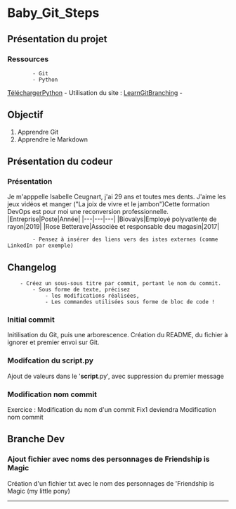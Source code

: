 # Baby_Git_Steps

## Présentation du projet

### Ressources

            - Git
            - Python
  [TéléchargerPython](https://www.python.org/)
            - Utilisation du site :
  [LearnGitBranching](https://learngitbranching.js.org/?locale=fr_FR)
            -  

## Objectif

1. Apprendre Git
2. Apprendre le Markdown

## Présentation du codeur

### Présentation

Je m'apppelle Isabelle Ceugnart, j'ai 29 ans et toutes mes dents. J'aime les jeux vidéos et manger ("La joix de vivre et le jambon")Cette formation DevOps est pour moi une reconversion professionnelle.
|Entreprise|Poste|Année|
|---|---|---|
|Biovalys|Employé polyvatlente de rayon|2019|
|Rose Betterave|Associée et responsable deu magasin|2017|

            - Pensez à insérer des liens vers des istes externes (comme LinkedIn par exemple)

## Changelog

        - Créez un sous-sous titre par commit, portant le nom du commit.
            - Sous forme de texte, précisez
                - les modifications réalisées,
                - Les commandes utilisées sous forme de bloc de code !

### Initial commit

Initilisation du Git, puis une arborescence. Création du README, du fichier à ignorer et premier envoi sur Git.

### Modifcation du __script__.py

Ajout de valeurs dans le '__script__.py', avec suppression du premier message

### Modification nom commit

Exercice : Modification du nom d'un commit Fix1 deviendra Modification nom commit

## Branche Dev

### Ajout fichier avec noms des personnages de Friendship is Magic

Création d'un fichier txt avec le nom des personnages de 'Friendship is Magic (my little pony)

---
